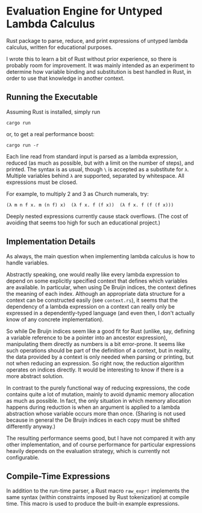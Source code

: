 # Evaluation Engine for Untyped Lambda Calculus

Rust package to parse, reduce, and print expressions of untyped lambda calculus, written for
educational purposes.

I wrote this to learn a bit of Rust without prior experience, so there is probably room for
improvement. It was mainly intended as an experiment to determine how variable binding and
substitution is best handled in Rust, in order to use that knowledge in another context.

## Running the Executable

Assuming Rust is installed, simply run
```
cargo run
```
or, to get a real performance boost:
```
cargo run -r
```

Each line read from standard input is parsed as a lambda expression, reduced (as much as possible,
but with a limit on the number of steps), and printed. The syntax is as usual, though `\` is
accepted as a substitute for `λ`. Multiple variables behind `λ` are supported, separated by
whitespace. All expressions must be closed.

For example, to multiply 2 and 3 as Church numerals, try:
```
(λ m n f x. m (n f) x)  (λ f x. f (f x))  (λ f x. f (f (f x)))
```

Deeply nested expressions currently cause stack overflows. (The cost of avoiding that seems too high
for such an educational project.)

## Implementation Details

As always, the main question when implementing lambda calculus is how to handle variables.

Abstractly speaking, one would really like every lambda expression to depend on some explicitly
specified context that defines which variables are available. In particular, when using De Bruijn
indices, the context defines the meaning of each index. Although an appropriate data structure
for a context can be constructed easily (see `context.rs`), it seems that the dependency of a lambda
expression on a context can really only be expressed in a dependently-typed language (and even then,
I don't actually know of any concrete implementation).

So while De Bruijn indices seem like a good fit for Rust (unlike, say, defining a variable reference
to be a pointer into an ancestor expression), manipulating them directly as numbers is a bit
error-prone. It seems like such operations should be part of the definition of a context, but in
reality, the data provided by a context is only needed when parsing or printing, but not when
reducing an expression. So right now, the reduction algorithm operates on indices directly. It would
be interesting to know if there is a more abstract solution.

In contrast to the purely functional way of reducing expressions, the code contains quite a lot
of mutation, mainly to avoid dynamic memory allocation as much as possible. In fact, the only
situation in which memory allocation happens during reduction is when an argument is applied to a
lambda abstraction whose variable occurs more than once. (Sharing is not used because in general
the De Bruijn indices in each copy must be shifted differently anyway.)

The resulting performance seems good, but I have not compared it with any other implementation, and
of course performance for particular expressions heavily depends on the evaluation strategy, which
is currently not configurable.

## Compile-Time Expressions

In addition to the run-time parser, a Rust macro `raw_expr!` implements the same syntax (within
constraints imposed by Rust tokenization) at compile time. This macro is used to produce the
built-in example expressions.
